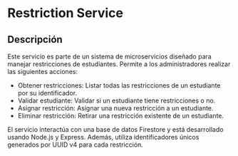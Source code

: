 # Restriction Service
## Descripción
Este servicio es parte de un sistema de microservicios diseñado para manejar restricciones de estudiantes. Permite a los administradores realizar las siguientes acciones:

- Obtener restricciones: Listar todas las restricciones de un estudiante por su identificador.
- Validar estudiante: Validar si un estudiante tiene restricciones o no.
- Asignar restricción: Asignar una nueva restricción a un estudiante.
- Eliminar restricción: Retirar una restricción existente de un estudiante.

El servicio interactúa con una base de datos Firestore y está desarrollado usando Node.js y Express. Además, utiliza identificadores únicos generados por UUID v4 para cada restricción.

